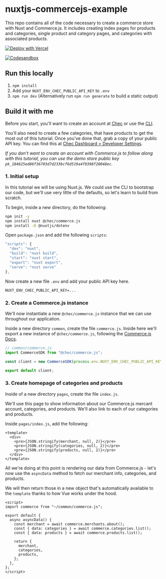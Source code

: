 # nuxtjs-commercejs-example

This repo contains all of the code necessary to create a commerce store with Nuxt and Commerce.js. It includes creating index pages for products and categories, single product and category pages, and categories with associated products.

[![Deploy with Vercel](https://vercel.com/button)](https://vercel.com/import/project?template=https://github.com/notrab/nuxtjs-commercejs-example)

[![Codesandbox](https://codesandbox.io/static/img/play-codesandbox.svg)](https://codesandbox.io/s/github/notrab/nuxtjs-commercejs-example)

## Run this locally

1. `npm install`
2. Add your `NUXT_ENV_CHEC_PUBLIC_API_KEY` to `.env`
3. `npm run dev` (Alternatively run `npm run generate` to build a static output)

## Build it with me

Before you start, you'll want to create an account at [Chec](https://commerce.com) or use the [CLI](https://github.com/chec/cli).

You'll also need to create a few categories, that have products to get the most out of this tutorial. Once you've done that, grab a copy of your public API key. You can find this at [Chec Dashboard > Developer Settings](https://dashboard.chec.io/settings/developer).

_If you don't want to create an account with Commerce.js to follow along with this tutorial, you can use the demo store public key `pk_184625ed86f36703d7d233bcf6d519a4f9398f20048ec`._

### 1. Initial setup

In this tutorial we will be using Nuxt.js. We could use the CLI to bootstrap our code, but we'll use very little of the defaults, so let's learn to build from scratch.

To begin, inside a new directory, do the following:

```bash
npm init -y
npm install nuxt @chec/commerce.js
npm install -D @nuxtjs/dotenv
```

Open `package.json` and add the following `scripts`:

```js
"scripts": {
  "dev": "nuxt",
  "build": "nuxt build",
  "start": "nuxt start",
  "export": "nuxt export",
  "serve": "nuxt serve"
},
```

Now create a new file `.env` and add your public API key here.

```
NUXT_ENV_CHEC_PUBLIC_API_KEY=...
```

### 2. Create a Commerce.js instance

We'll now instantiate a new `@chec/commerce.js` instance that we can use throughout our application.

Inside a new directory `common`, create the file `commerce.js`. Inside here we'll export a new instance of `@chec/commerce.js`, following the [Commerce.js Docs](https://commerce.com/docs/api/#authentication).

```js
// common/commerce.js
import CommerceSDK from "@chec/commerce.js";

const client = new CommerceSDK(process.env.NUXT_ENV_CHEC_PUBLIC_API_KEY);

export default client;
```

### 3. Create homepage of categories and products

Inside of a new directory `pages`, create the file `index.js`.

We'll use this page to show information about our Commerce.js mercant account, categories, and products. We'll also link to each of our categories and products.

Inside `pages/index.js`, add the following:

```vue
<template>
  <div>
    <pre>{JSON.stringify(merchant, null, 2)}</pre>
    <pre>{JSON.stringify(categories, null, 2)}</pre>
    <pre>{JSON.stringify(products, null, 2)}</pre>
  </div>
</template>
```

All we're doing at this point is rendering our data from Commerce.js - let's now use the `asyncData` method to fetch our merchant info, categories, and products.

We will then return those in a new object that's automatically available to the `template` thanks to how Vue works under the hood.

```vue
<script>
import commerce from "~/common/commerce.js";

export default {
  async asyncData() {
    const merchant = await commerce.merchants.about();
    const { data: categories } = await commerce.categories.list();
    const { data: products } = await commerce.products.list();

    return {
      merchant,
      categories,
      products,
    };
  },
};
</script>
```
